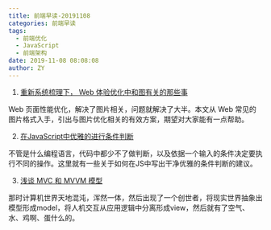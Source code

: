 ```yaml
---
title: 前端早读-20191108
categories: 前端早读
tags:
  - 前端优化
  - JavaScript
  - 前端架构
date: 2019-11-08 08:08:08
author: ZY
---
```



1. [重新系统梳理下， Web 体验优化中和图有关的那些事](https://juejin.im/post/5dc7fb87e51d454b4213c934)

Web 页面性能优化，解决了图片相关，问题就解决了大半。本文从 Web 常见的图片格式入手，引出与图片优化相关的有效方案，期望对大家能有一点帮助。

2. [在JavaScript中优雅的进行条件判断](https://www.jianshu.com/p/583e47c41089)

不管是什么编程语言，代码中都少不了做判断，以及依据一个输入的条件决定要执行不同的操作。这里就有一些关于如何在JS中写出干净优雅的条件判断的建议。

3. [浅谈 MVC 和 MVVM 模型](https://segmentfault.com/a/1190000020969313)

那时计算机世界天地混沌，浑然一体，然后出现了一个创世者，将现实世界抽象出模型形成model，将人机交互从应用逻辑中分离形成view，然后就有了空气、水、鸡啊、蛋什么的。